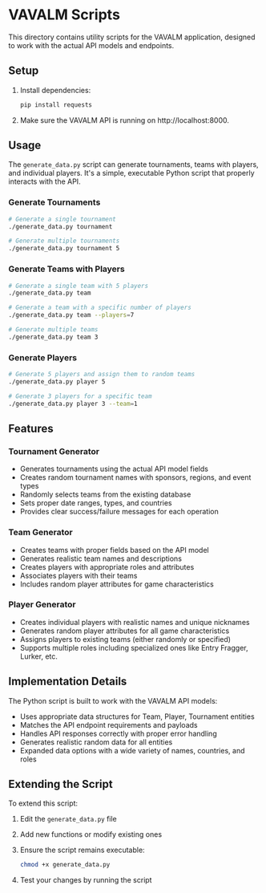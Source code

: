 # VAVALM Scripts

This directory contains utility scripts for the VAVALM application, designed to work with the actual API models and endpoints.

## Setup

1. Install dependencies:
   ```bash
   pip install requests
   ```

2. Make sure the VAVALM API is running on http://localhost:8000.

## Usage

The `generate_data.py` script can generate tournaments, teams with players, and individual players. It's a simple, executable Python script that properly interacts with the API.

### Generate Tournaments

```bash
# Generate a single tournament
./generate_data.py tournament

# Generate multiple tournaments
./generate_data.py tournament 5
```

### Generate Teams with Players

```bash
# Generate a single team with 5 players
./generate_data.py team

# Generate a team with a specific number of players
./generate_data.py team --players=7

# Generate multiple teams
./generate_data.py team 3
```

### Generate Players

```bash
# Generate 5 players and assign them to random teams
./generate_data.py player 5

# Generate 3 players for a specific team
./generate_data.py player 3 --team=1
```

## Features

### Tournament Generator

- Generates tournaments using the actual API model fields
- Creates random tournament names with sponsors, regions, and event types
- Randomly selects teams from the existing database
- Sets proper date ranges, types, and countries
- Provides clear success/failure messages for each operation

### Team Generator

- Creates teams with proper fields based on the API model
- Generates realistic team names and descriptions
- Creates players with appropriate roles and attributes
- Associates players with their teams
- Includes random player attributes for game characteristics

### Player Generator

- Creates individual players with realistic names and unique nicknames
- Generates random player attributes for all game characteristics
- Assigns players to existing teams (either randomly or specified)
- Supports multiple roles including specialized ones like Entry Fragger, Lurker, etc.

## Implementation Details

The Python script is built to work with the VAVALM API models:

- Uses appropriate data structures for Team, Player, Tournament entities
- Matches the API endpoint requirements and payloads
- Handles API responses correctly with proper error handling
- Generates realistic random data for all entities
- Expanded data options with a wide variety of names, countries, and roles

## Extending the Script

To extend this script:

1. Edit the `generate_data.py` file
2. Add new functions or modify existing ones
3. Ensure the script remains executable:
   ```bash
   chmod +x generate_data.py
   ```

4. Test your changes by running the script 